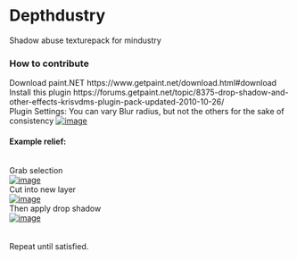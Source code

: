 # Depthdustry
Shadow abuse texturepack for mindustry

<h3> How to contribute </h3>
Download paint.NET
https://www.getpaint.net/download.html#download
<br>
Install this plugin
https://forums.getpaint.net/topic/8375-drop-shadow-and-other-effects-krisvdms-plugin-pack-updated-2010-10-26/
<br>
Plugin Settings: You can vary Blur radius, but not the others for the sake of consistency
<a href="https://ibb.co/BCcQBQv"><img src="https://i.ibb.co/DRzvQvm/image.png" alt="image" border="0"></a>
<br>
<h4>Example relief:</h4>
<br>
Grab selection<br>
<a href="https://ibb.co/hYXtm7F"><img src="https://i.ibb.co/PDTf6mG/image.png" alt="image" border="0"></a><br>
Cut into new layer<br>
<a href="https://ibb.co/vYdQkSh"><img src="https://i.ibb.co/dgpLDRt/image.png" alt="image" border="0"></a><br>
Then apply drop shadow<br>
<a href="https://ibb.co/qBxBqsB"><img src="https://i.ibb.co/kKMKb8K/image.png" alt="image" border="0"></a><br>
<br><br>
Repeat until satisfied.
